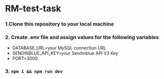 # RM-test-task

### 1.Clone this repository to your local machine

### 2. Create .env file and assign values for the following variables

- DATABASE_URL=your MySQL connection URL
- SENDINBLUE_API_KEY=your Sendinblue API V3 Key
- PORT=3000

### 3. `npm i && npm run dev`
